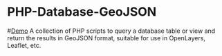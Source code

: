 PHP-Database-GeoJSON
====================
#[Demo](https://rifkifau.github.io/PHP-Database-GeoJSON/demo)
A collection of PHP scripts to query a database table or view and return the results in GeoJSON format, suitable for use in OpenLayers, Leaflet, etc.
